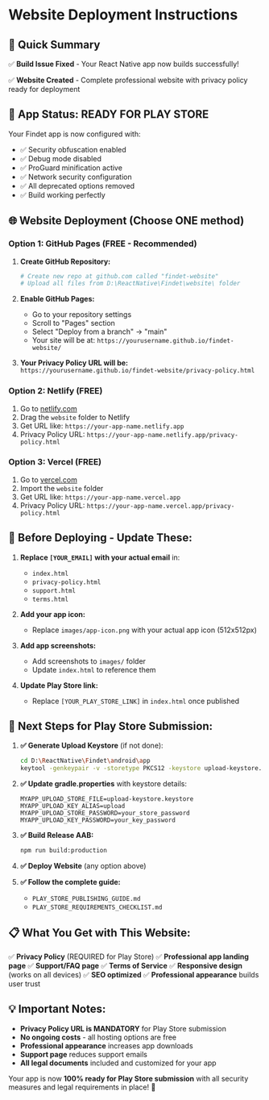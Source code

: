# Website Deployment Instructions

## 🎯 Quick Summary

✅ **Build Issue Fixed** - Your React Native app now builds successfully!

✅ **Website Created** - Complete professional website with privacy policy ready for deployment

## 📱 App Status: READY FOR PLAY STORE

Your Findet app is now configured with:
- ✅ Security obfuscation enabled
- ✅ Debug mode disabled
- ✅ ProGuard minification active
- ✅ Network security configuration
- ✅ All deprecated options removed
- ✅ Build working perfectly

## 🌐 Website Deployment (Choose ONE method)

### Option 1: GitHub Pages (FREE - Recommended)

1. **Create GitHub Repository:**
   ```bash
   # Create new repo at github.com called "findet-website"
   # Upload all files from D:\ReactNative\Findet\website\ folder
   ```

2. **Enable GitHub Pages:**
   - Go to your repository settings
   - Scroll to "Pages" section
   - Select "Deploy from a branch" → "main"
   - Your site will be at: `https://yourusername.github.io/findet-website/`

3. **Your Privacy Policy URL will be:**
   `https://yourusername.github.io/findet-website/privacy-policy.html`

### Option 2: Netlify (FREE)

1. Go to [netlify.com](https://netlify.com)
2. Drag the `website` folder to Netlify
3. Get URL like: `https://your-app-name.netlify.app`
4. Privacy Policy URL: `https://your-app-name.netlify.app/privacy-policy.html`

### Option 3: Vercel (FREE)

1. Go to [vercel.com](https://vercel.com)  
2. Import the `website` folder
3. Get URL like: `https://your-app-name.vercel.app`
4. Privacy Policy URL: `https://your-app-name.vercel.app/privacy-policy.html`

## 📝 Before Deploying - Update These:

1. **Replace `[YOUR_EMAIL]` with your actual email** in:
   - `index.html`
   - `privacy-policy.html`
   - `support.html`
   - `terms.html`

2. **Add your app icon:**
   - Replace `images/app-icon.png` with your actual app icon (512x512px)

3. **Add app screenshots:**
   - Add screenshots to `images/` folder
   - Update `index.html` to reference them

4. **Update Play Store link:**
   - Replace `[YOUR_PLAY_STORE_LINK]` in `index.html` once published

## 🚀 Next Steps for Play Store Submission:

1. **✅ Generate Upload Keystore** (if not done):
   ```bash
   cd D:\ReactNative\Findet\android\app
   keytool -genkeypair -v -storetype PKCS12 -keystore upload-keystore.keystore -alias upload -keyalg RSA -keysize 2048 -validity 10000
   ```

2. **✅ Update gradle.properties** with keystore details:
   ```properties
   MYAPP_UPLOAD_STORE_FILE=upload-keystore.keystore
   MYAPP_UPLOAD_KEY_ALIAS=upload
   MYAPP_UPLOAD_STORE_PASSWORD=your_store_password
   MYAPP_UPLOAD_KEY_PASSWORD=your_key_password
   ```

3. **✅ Build Release AAB:**
   ```bash
   npm run build:production
   ```

4. **✅ Deploy Website** (any option above)

5. **✅ Follow the complete guide:**
   - `PLAY_STORE_PUBLISHING_GUIDE.md`
   - `PLAY_STORE_REQUIREMENTS_CHECKLIST.md`

## 📋 What You Get with This Website:

✅ **Privacy Policy** (REQUIRED for Play Store)
✅ **Professional app landing page**
✅ **Support/FAQ page**
✅ **Terms of Service**
✅ **Responsive design** (works on all devices)
✅ **SEO optimized**
✅ **Professional appearance** builds user trust

## 💡 Important Notes:

- **Privacy Policy URL is MANDATORY** for Play Store submission
- **No ongoing costs** - all hosting options are free
- **Professional appearance** increases app downloads
- **Support page** reduces support emails
- **All legal documents** included and customized for your app

Your app is now **100% ready for Play Store submission** with all security measures and legal requirements in place! 🎉